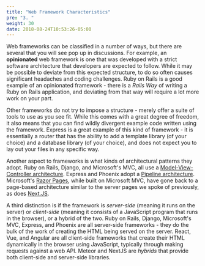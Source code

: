 ```yaml
---
title: "Web Framework Characteristics"
pre: "3. "
weight: 30
date: 2018-08-24T10:53:26-05:00
---
```


Web frameworks can be classified in a number of ways, but there are several that you will see pop up in discussions.  For example, an **opinionated** web framework is one that was developed with a strict software architecture that developers are expected to follow.  While it may be possible to deviate from this expected structure, to do so often causes significant headaches and coding challenges.  Ruby on Rails is a good example of an opinionated framework - there is a _Rails Way_ of writing a Ruby on Rails application, and deviating from that way will require a lot more work on your part.

Other frameworks do not try to impose a structure - merely offer a suite of tools to use as you see fit.  While this comes with a great degree of freedom, it also means that you can find wildly divergent example code written using the framework.  Express is a great example of this kind of framework - it is essentially a router that has the ability to add a template library (of your choice) and a database library (of your choice), and does not expect you to lay out your files in any specific way.

Another aspect to frameworks is what kinds of architectural patterns they adopt.  Ruby on Rails, Django, and Microsoft's MVC, all use a [Model-View-Controller architecture](https://en.wikipedia.org/wiki/Model%E2%80%93view%E2%80%93controller).  Express and Phoenix adopt a [Pipeline architecture](https://en.wikipedia.org/wiki/Pipeline_(software)).  Microsoft's [Razor Pages](https://docs.microsoft.com/en-us/aspnet/core/razor-pages/?view=aspnetcore-3.1&tabs=visual-studio), while built on Microsoft MVC, have gone back to a page-based architecture similar to the server pages we spoke of previously, as does [Next.JS](https://nextjs.org/).

A third distinction is if the framework is _server-side_ (meaning it runs on the server) or _client-side_ (meaning it consists of a JavaScript program that runs in the browser), or a hybrid of the two.  Ruby on Rails, Django, Microsoft's MVC, Express, and Phoenix are all server-side frameworks - they do the bulk of the work of creating the HTML being served on the server.  React, Vue, and Angular are all client-side frameworks that create their HTML dynamically in the browser using JavaScript, typically through making requests against a web API.  Meteor and NextJS are _hybrids_ that provide both client-side and server-side libraries.